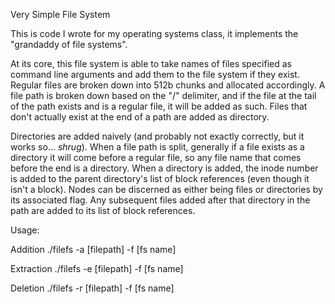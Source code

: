 Very Simple File System

This is code I wrote for my operating systems class, it implements the "grandaddy of file systems".

At its core, this file system is able to take names of files specified as command line arguments and add them to the file system if they exist. Regular files are broken down into 512b chunks and allocated accordingly. A file path is broken down based on the "/" delimiter, and if the file at the tail of the path exists and is a regular file, it will be added as such. Files that don't actually exist at the end of a path are added as directory. 

Directories are added naively (and probably not exactly correctly, but it works so... *shrug*). When a file path is split, generally if a file exists as a directory it will come before a regular file, so any file name that comes before the end is a directory. When a directory is added, the inode number is added to the parent directory's list of block references (even though it isn't a block). Nodes can be discerned as either being files or directories by its associated flag. Any subsequent files added after that directory in the path are added to its list of block references.

Usage:

Addition
	./filefs -a [filepath] -f [fs name]

Extraction
	./filefs -e [filepath] -f [fs name]

Deletion
	./filefs -r [filepath] -f [fs name]
